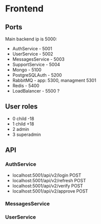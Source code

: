 # Frontend

## Ports

Main backend ip is 5000:<br>

- AuthService - 5001
- UserService - 5002
- MessagesService - 5003
- SupportService - 5004
- Mongo - 5100
- PostgreSQLAuth - 5200
- RabbitMQ - app: 5300, managment 5301
- Redis - 5400
- LoadBalancer - 5500 ?

## User roles
- 0 child -18
- 1 child +18
- 2 admin
- 3 superadmin


## API

### AuthService

- localhost:5001/api/v2/login POST
- localhost:5001/api/v2/refresh POST
- localhost:5001/api/v2/verify POST
- localhost:5001/api/v2/approve POST

### MessagesService




### UserService

